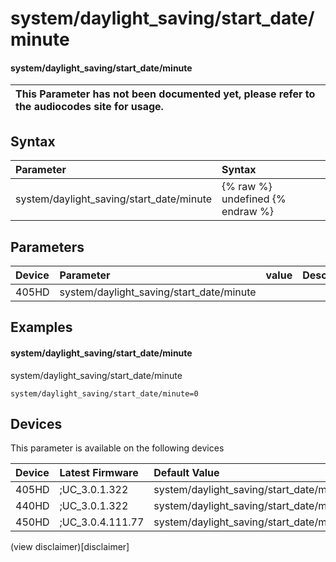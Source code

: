 ﻿---
description: system/daylight_saving/start_date/minute
search:
    keywords: ['system','daylight_saving','start_date','minute']
---

# system/daylight_saving/start_date/minute

#### system/daylight_saving/start_date/minute


| This Parameter has not been documented yet, please refer to the audiocodes site for usage.  |
| :--- |

## Syntax
| Parameter | Syntax |
| :--- | :--- |
|system/daylight_saving/start_date/minute | {% raw %} undefined {% endraw %} |

## Parameters
|Device|Parameter|value|Description|
|:---|:---|:---|:---|
| 405HD | system/daylight_saving/start_date/minute |  |  |

## Examples
#### system/daylight_saving/start_date/minute

system/daylight_saving/start_date/minute

```
system/daylight_saving/start_date/minute=0
```

## Devices
This parameter is available on the following devices

| Device | Latest Firmware | Default Value |
|:---|:---|:---|
| 405HD | ;UC_3.0.1.322 | system/daylight_saving/start_date/minute=0 
| 440HD | ;UC_3.0.1.322 | system/daylight_saving/start_date/minute=0 
| 450HD | ;UC_3.0.4.111.77 | system/daylight_saving/start_date/minute=0 

(view disclaimer)[disclaimer]
